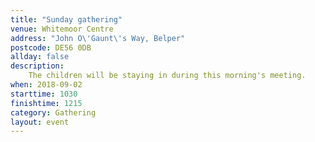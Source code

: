 ```yaml
---
title: "Sunday gathering"
venue: Whitemoor Centre
address: "John O\'Gaunt\'s Way, Belper"
postcode: DE56 0DB
allday: false
description: 
    The children will be staying in during this morning's meeting.
when: 2018-09-02
starttime: 1030
finishtime: 1215
category: Gathering
layout: event
---
```


